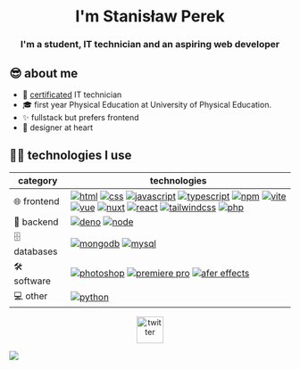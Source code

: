 <h1 align="center">I'm Stanisław Perek</h1>
<h3 align="center">I'm a student, IT technician and an aspiring web developer</h3>

## 😎 about me
- 📜 [certificated](https://twoj-europass.org.pl/wp-content/uploads/2020/03/351203-Technik-informatyk_en.pdf) IT technician
- 🎓 first year Physical Education at University of Physical Education.
- ✨ fullstack but prefers frontend
- 🎨 designer at heart

## 🧑‍💻 technologies I use

| category     | technologies|
| ------------ | ----------- |
| 🌐 frontend | [<img alt="html" style="margin-top:1px" src="https://img.shields.io/badge/-html5-/?style=flat-square&logo=html5&logoColor=E34F26&color=e6e6e6">](https://developer.mozilla.org/en-US/docs/Web/HTML) [<img alt="css" src="https://img.shields.io/badge/-css-/?style=flat-square&logo=html5&logoColor=1572B6&color=e6e6e6">](https://developer.mozilla.org/en-US/docs/Web/CSS) [<img alt="javascript" src="https://img.shields.io/badge/-javascript-/?style=flat-square&logo=javascript&logoColor=F1E03E&color=333333">](https://developer.mozilla.org/en-US/docs/Web/JavaScript) [<img alt="typescript" src="https://img.shields.io/badge/-typescript-/?style=flat-square&logo=typescript&logoColor=3178C6&color=e6e6e6">](https://www.typescriptlang.org/) [<img alt="npm" src="https://img.shields.io/badge/-npm-/?style=flat-square&logo=npm&logoColor=CB3837&color=e6e6e6">](https://www.npmjs.com/) [<img alt="vite" src="https://img.shields.io/badge/-vite-/?style=flat-square&logo=vite&logoColor=646CFF&color=333333">](https://vitejs.dev/) [<img alt="vue" src="https://img.shields.io/badge/-vue-/?style=flat-square&logo=vue.js&logoColor=4FC08D&color=333333">](https://vuejs.org/) [<img alt="nuxt" src="https://img.shields.io/badge/-nuxt-/?style=flat-square&logo=nuxt.js&logoColor=00DC82&color=333333">](https://nuxtjs.org/) [<img alt="react" src="https://img.shields.io/badge/-react-/?style=flat-square&logo=react&logoColor=61DAFB&color=e6e6e6">](https://reactjs.org/) [<img alt="tailwindcss" src="https://img.shields.io/badge/-tailwindcss-/?style=flat-square&logo=tailwindcss&logoColor=646CFF&color=333333">](https://tailwindcss.com/) [<img alt="php" src="https://img.shields.io/badge/-php-/?style=flat-square&logo=php&logoColor=777BB4&color=e6e6e6">](https://www.php.net/) |
| 🤖 backend | [<img alt="deno" src="https://img.shields.io/badge/-deno-/?style=flat-square&logo=deno&logoColor=000000&color=e6e6e6">](https://deno.land/) [<img alt="node" src="https://img.shields.io/badge/-node-/?style=flat-square&logo=node.js&logoColor=339933&color=333333">](https://nodejs.org/) |
| 🗄️ databases | [<img alt="mongodb" src="https://img.shields.io/badge/-mongodb-/?style=flat-square&logo=mongodb&logoColor=47A248&color=333333">](https://www.mongodb.com/) [<img alt="mysql" src="https://img.shields.io/badge/-mysql-/?style=flat-square&logo=mysql&logoColor=4479A1&color=e6e6e6">](https://www.mysql.com/) |
| 🛠️ software | [<img alt="photoshop" src="https://img.shields.io/badge/-photoshop-/?style=flat-square&logo=adobephotoshop&logoColor=31A8FF&color=e6e6e6">](https://www.adobe.com/) [<img alt="premiere pro" src="https://img.shields.io/badge/-premiere_pro-/?style=flat-square&logo=adobepremierepro&logoColor=9999FF&color=e6e6e6">](https://www.adobe.com/) [<img alt="afer effects" src="https://img.shields.io/badge/-after_effects-/?style=flat-square&logo=adobeaftereffects&logoColor=9999FF&color=333333">](https://www.adobe.com/) |
| 💻 other | [<img alt="python" src="https://img.shields.io/badge/-python-/?style=flat-square&logo=python&logoColor=3776AB&color=e6e6e6">](https://www.python.org/) |

<p align="center">
<a href="https://twitter.com/asasinmode"><img alt="twitter" height="48px" src="https://cdn.worldvectorlogo.com/logos/twitter-6.svg"></a>

[<img src="https://github-readme-stats.vercel.app/api/top-langs/?username=asasinmode&layout=compact&bg_color=0d1117&border_color=b366ff&text_color=fff&title_color=9f80ff">](#)
</p>
